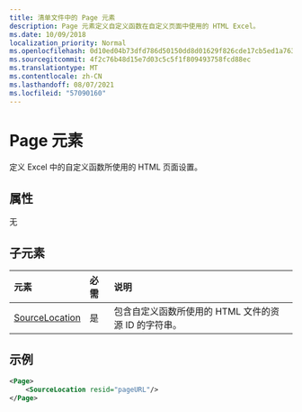 ```yaml
---
title: 清单文件中的 Page 元素
description: Page 元素定义自定义函数在自定义页面中使用的 HTML Excel。
ms.date: 10/09/2018
localization_priority: Normal
ms.openlocfilehash: 0d10ed04b73dfd786d50150dd8d01629f826cde17cb5ed1a7633d7319b5d6490
ms.sourcegitcommit: 4f2c76b48d15e7d03c5c5f1f809493758fcd88ec
ms.translationtype: MT
ms.contentlocale: zh-CN
ms.lasthandoff: 08/07/2021
ms.locfileid: "57090160"
---
```

# <a name="page-element"></a>Page 元素

定义 Excel 中的自定义函数所使用的 HTML 页面设置。

## <a name="attributes"></a>属性

无

## <a name="child-elements"></a>子元素

|  元素  |  必需  |  说明  |
|:-----|:-----|:-----|
|  [SourceLocation](customfunctionssourcelocation.md)  |  是  | 包含自定义函数所使用的 HTML 文件的资源 ID 的字符串。 |

## <a name="example"></a>示例

```xml
<Page>
    <SourceLocation resid="pageURL"/>
</Page>
```
